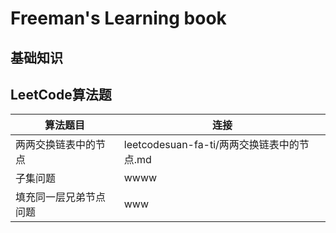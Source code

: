 # Freeman's Learning book

## 基础知识

## LeetCode算法题

|算法题目|连接|
|---|---|
|两两交换链表中的节点|leetcodesuan-fa-ti/两两交换链表中的节点.md|
|子集问题|wwww|
|填充同一层兄弟节点问题|www|
